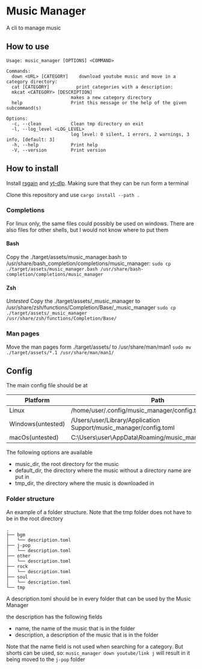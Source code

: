 # Music Manager

A cli to manage music

## How to use

```text
Usage: music_manager [OPTIONS] <COMMAND>

Commands:
  down <URL> [CATEGORY]    download youtube music and move in a category directory: 
  cat [CATEGORY]          print categories with a description: 
  mkcat <CATEGORY> [DESCRIPTION]  
                        makes a new category directory
  help                  Print this message or the help of the given subcommand(s)

Options:
  -c, --clean           Clean tmp directory on exit
  -l, --log_level <LOG_LEVEL>  
                        log level: 0 silent, 1 errors, 2 warnings, 3 info, [default: 3]
  -h, --help            Print help
  -V, --version         Print version
```

## How to install

Install [rsgain](https://github.com/complexlogic/rsgain "https://github.com/complexlogic/rsgain") and [yt-dlp](https://github.com/yt-dlp/yt-dlp "https://github.com/yt-dlp/yt-dlp").
Making sure that they can be run form a terminal

Clone this repository and use `cargo install --path .`

### Completions

For linux only, the same files could possibly be used on windows.
There are also files for other shells, but I would not know where to put them

#### Bash

Copy the ./target/assets/music_manager.bash to /usr/share/bash_completion/completions/music_manager:
`sudo cp ./target/assets/music_manager.bash /usr/share/bash-completion/completions/music_manager`

#### Zsh

*Untested*
Copy the ./target/assets/_music_manager to /usr/share/zsh/functions/Completion/Base/_music_manager
`sudo cp ./target/assets/_music_manager /usr/share/zsh/functions/Completion/Base/`

### Man pages

Move the man pages form ./target/assets/ to /usr/share/man/man1
`sudo mv ./target/assets/*.1 /usr/share/man/man1/`

## Config

The main config file should be at

| Platform          | Path                                                              |
|-------------------|-------------------------------------------------------------------|
| Linux             | /home/user/.config/music_manager/config.toml                      |
| Windows(untested) | /Users/user/Library/Application Support/music_manager/config.toml |
| macOs(untested)   | C:\Users\user\AppData\Roaming/music_manager/config.toml           |

The following options are available

- music_dir, the root directory for the music
- default_dir, the directory where the music without a directory name are put in
- tmp_dir, the directory where the music is downloaded in

### Folder structure

An example of a folder structure. Note that the tmp folder does not have to be in the root directory

```text
.
├── bgm
│   └── description.toml
├── j-pop
│   └── description.toml
├── other
│   └── description.toml
├── rock
│   └── description.toml
├── soul
│   └── description.toml
└── tmp
```

A description.toml should be in every folder that can be used by the Music Manager

the description has the following fields

- name, the name of the music that is in the folder
- description, a description of the music that is in the folder

Note that the name field is not used when searching for a category. But shorts can be used, so: `music_manager down youtube/link j` will result in it being moved to the `j-pop` folder
